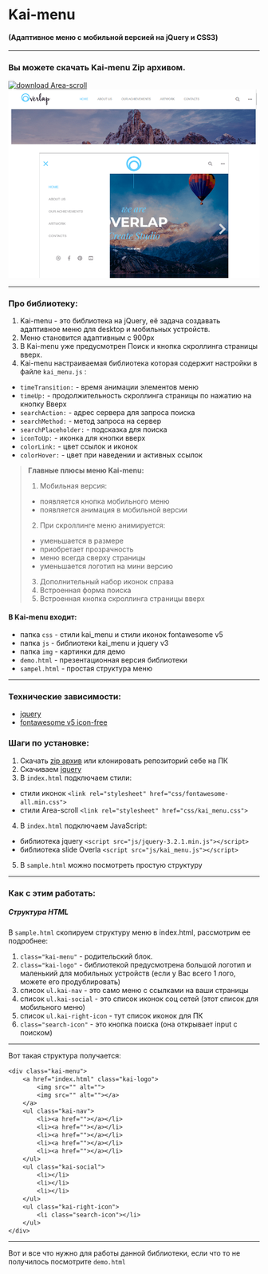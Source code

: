 # Kai-menu

#### (Адаптивное меню с мобильной версией на jQuery и CSS3)

***

### Вы можете скачать Kai-menu Zip архивом.
[![download Area-scroll](http://gifimage.net/wp-content/uploads/2017/10/download-button-gif-13.gif)](https://github.com/AndreiKaragayr/kai-menu.git)
![preview Kai-menu](preview.png "One slide")

***

### Про библиотеку:
1. Kai-menu - это библиотека на jQuery, её задача создавать адаптивное меню для desktop и мобильных устройств.
2. Меню становится адаптивным с 900px
3. В Kai-menu уже предусмотрен Поиск и кнопка скроллинга страницы вверх.
4. Kai-menu настраиваемая библиотека которая содержит настройки в файле ` kai_menu.js ` :

  + `timeTransition:` - время анимации элементов меню
  + `timeUp:`  - продолжительность скроллинга страницы по нажатию на кнопку Вверх
  + `searchAction:` - адрес сервера для запроса поиска
  + `searchMethod:` - метод запроса на сервер
  + `searchPlaceholder:` - подсказка для поиска
  + `iconToUp:` -  иконка для кнопки вверх
  + `colorLink:`  - цвет ссылок и иконок
  + `colorHover:`  - цвет при наведении и активных ссылок

>**Главные плюсы меню Kai-menu:**
>1. Мобильная версия:
> - появляется кнопка мобильного меню
> - появляется анимация в мобильной версии
>2. При скроллинге меню анимируется:
>  -  уменьшается в размере
> - приобретает прозрачность
> - меню всегда сверху страницы
> -  уменьшается логотип на мини версию
>3. Дополнительный набор иконок справа
>4. Встроенная форма поиска
>5. Встроенная кнопка скроллинга страницы вверх

  
#### В Kai-menu  входит:
 - папка `css` - стили kai_menu и стили иконок fontawesome v5
 - папка `js` - библиотеки kai_menu и jquery v3
 - папка `img` - картинки для демо
 - `demo.html` - презентационная версия библиотеки
 - `sampel.html` - простая структура меню

***

### Технические зависимости:
  + [jquery](https://jquery.com/)
  + [fontawesome v5 icon-free](https://fontawesome.com/)


### Шаги по установке:
1. Скачать [zip архив](https://github.com/AndreiKaragayr/kai-menu.git) или клонировать репозиторий себе на ПК
2. Скачиваем [jquery](https://jquery.com/)
3. В `index.html` подключаем стили:
  + cтили иконок `<link rel="stylesheet" href="css/fontawesome-all.min.css">`
  + cтили Area-scroll `<link rel="stylesheet" href="css/kai_menu.css">`
4. В `index.html` подключаем JavaScript:
  + библиотека jquery `<script src="js/jquery-3.2.1.min.js"></script>`
  + библиотека slide Overla `<script src="js/kai_menu.js"></script>`
5. В `sample.html` можно посмотреть простую структуру

***
### Как с этим работать:
##### Структура HTML 
В  `sample.html` скопируем структуру меню в index.html, рассмотрим ее подробнее:
1. `class="kai-menu"`  - родительский блок.
2. `class="kai-logo"` - библиотекой предусмотрена большой логотип и маленький для мобильных устройств (если у Вас всего 1 лого, можете его продублировать)
3. список `ul.kai-nav` - это само меню с ссылками на ваши страницы
4. список `ul.kai-social` - это список иконок соц сетей (этот список для мобильного меню)
5. список `ul.kai-right-icon` - тут список иконок для ПК
6. `class="search-icon"` - это кнопка поиска (она открывает input с поиском)
---
Вот такая структура получается:

```
<div class="kai-menu">
	<a href="index.html" class="kai-logo">
		<img src="" alt="">
		<img src="" alt=""></a>
	</a>
	<ul class="kai-nav">
		<li><a href=""></a></li>
		<li><a href=""></a></li>
		<li><a href=""></a></li>
		<li><a href=""></a></li>
		<li><a href=""></a></li>
	</ul>
	<ul class="kai-social">
		<li></li>
		<li></li>
		<li></li>
	</ul>
	<ul class="kai-right-icon">
		<li class="search-icon"></li>
	</ul>
</div>
```

***
Вот и все что нужно для работы данной библиотеки, если что то не получилось посмотрите  `demo.html`


